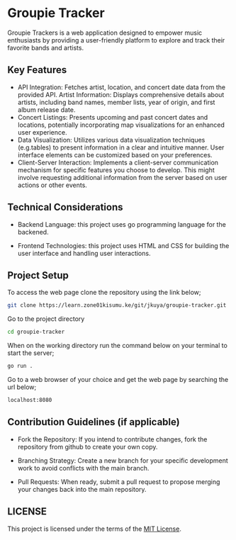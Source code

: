 # Groupie Tracker

Groupie Trackers is a web application designed to empower music enthusiasts by providing a user-friendly platform to explore and track their favorite bands and artists.

## Key Features

- API Integration: Fetches artist, location, and concert date data from the provided API.
Artist Information: Displays comprehensive details about artists, including band names, member lists, year of origin, and first album release date.
- Concert Listings: Presents upcoming and past concert dates and locations, potentially incorporating map visualizations for an enhanced user experience.
- Data Visualization: Utilizes various data visualization techniques (e.g.tables) to present information in a clear and intuitive manner. User interface elements can be customized based on your preferences.
- Client-Server Interaction: Implements a client-server communication mechanism for specific features you choose to develop. This might involve requesting additional information from the server based on user actions or other events.

## Technical Considerations

- Backend Language: this project uses go programming language for the backened.

- Frontend Technologies: this project uses HTML and CSS for building the user interface and handling user interactions.

## Project Setup

To access the web page clone the repository using the link below;
```bash
git clone https://learn.zone01kisumu.ke/git/jkuya/groupie-tracker.git
```
Go to the project directory
```bash
cd groupie-tracker
```
When on the working directory run the command below on your terminal to start the server;
```bash
go run .
```
Go to a web browser of your choice and get the web page by searching the url below;
```bash
localhost:8080
```

## Contribution Guidelines (if applicable)
- Fork the Repository: If you intend to contribute changes, fork the repository from github to create your own copy.

- Branching Strategy: Create a new branch for your specific development work to avoid conflicts with the main branch.

- Pull Requests: When ready, submit a pull request to propose merging your changes back into the main repository.

## LICENSE
This project is licensed under the terms of the [MIT License](./LICENSE).